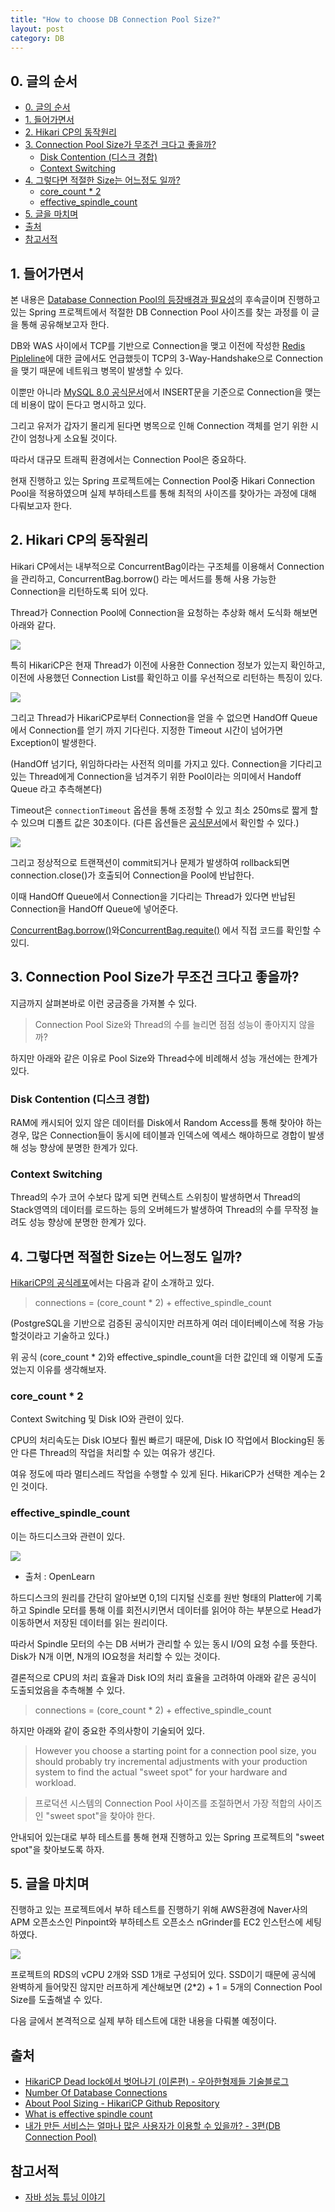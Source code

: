 ```yaml
---
title: "How to choose DB Connection Pool Size?"
layout: post
category: DB
---
```


## 0. 글의 순서

- [0. 글의 순서](#0-글의-순서)
- [1. 들어가면서](#1-들어가면서)
- [2. Hikari CP의 동작원리](#2-hikari-cp의-동작원리)
- [3. Connection Pool Size가 무조건 크다고 좋을까?](#3-connection-pool-size가-무조건-크다고-좋을까)
  - [Disk Contention (디스크 경합)](#disk-contention-디스크-경합)
  - [Context Switching](#context-switching)
- [4. 그렇다면 적절한 Size는 어느정도 일까?](#4-그렇다면-적절한-size는-어느정도-일까)
  - [core_count * 2](#core_count--2)
  - [effective_spindle_count](#effective_spindle_count)
- [5. 글을 마치며](#5-글을-마치며)
- [출처](#출처)
- [참고서적](#참고서적)

## 1. 들어가면서

본 내용은 [Database Connection Pool의 등장배경과 필요성](https://half.kim/dbcp-principle.html)의 후속글이며 진행하고 있는 Spring 프로젝트에서 적절한 DB Connection Pool 사이즈를 찾는 과정를 이 글을 통해 공유해보고자 한다.

DB와 WAS 사이에서 TCP를 기반으로 Connection을 맺고 이전에 작성한 [Redis Pipleline](https://half.kim/about-redis-pipelining.html)에 대한 글에서도 언급했듯이 TCP의 3-Way-Handshake으로 Connection을 맺기 때문에 네트워크 병목이 발생할 수 있다.

이뿐만 아니라 [MySQL 8.0 공식문서](https://dev.mysql.com/doc/refman/8.0/en/insert-optimization.html)에서 INSERT문을 기준으로 Connection을 맺는데 비용이 많이 든다고 명시하고 있다.

그리고 유저가 갑자기 몰리게 된다면 병목으로 인해 Connection 객체를 얻기 위한 시간이 엄청나게 소요될 것이다.


따라서 대규모 트래픽 환경에서는 Connection Pool은 중요하다.

현재 진행하고 있는 Spring 프로젝트에는 Connection Pool중 Hikari Connection Pool을 적용하였으며 실제 부하테스트를 통해 최적의 사이즈를 찾아가는 과정에 대해 다뤄보고자 한다.

## 2. Hikari CP의 동작원리

Hikari CP에서는 내부적으로 ConcurrentBag이라는 구조체를 이용해서 Connection을 관리하고, ConcurrentBag.borrow() 라는 메서드를 통해 사용 가능한 Connection을 리턴하도록 되어 있다.

Thread가 Connection Pool에 Connection을 요청하는 추상화 해서 도식화 해보면 아래와 같다.

![](https://user-images.githubusercontent.com/44136364/137590034-e0f84530-c017-4d8d-8ee3-372f68d27100.png)


특히 HikariCP은 현재 Thread가 이전에 사용한 Connection 정보가 있는지 확인하고, 이전에 사용했던 Connection List를 확인하고 이를 우선적으로 리턴하는 특징이 있다.

![](https://user-images.githubusercontent.com/44136364/137590886-d88c0648-6039-4d63-9e69-50660ed9f000.png)

그리고 Thread가 HikariCP로부터 Connection을 얻을 수 없으면 HandOff Queue에서 Connection를 얻기 까지 기다린다.
지정한 Timeout 시간이 넘어가면 Exception이 발생한다.

(HandOff 넘기다, 위임하다라는 사전적 의미를 가지고 있다. Connection을 기다리고 있는 Thread에게 Connection을 넘겨주기 위한 Pool이라는 의미에서 Handoff Queue 라고 추측해본다)

Timeout은 `connectionTimeout` 옵션을 통해 조정할 수 있고 최소 250ms로 짧게 할 수 있으며 디폴트 값은 30초이다.
(다른 옵션들은 [공식문서](https://github.com/brettwooldridge/HikariCP)에서 확인할 수 있다.)

![](https://user-images.githubusercontent.com/44136364/137591059-44d39d58-839a-4eed-925e-d9d4324f3028.png)

그리고 정상적으로 트랜잭션이 commit되거나 문제가 발생하여 rollback되면 connection.close()가 호출되어 Connection을 Pool에 반납한다.

이때 HandOff Queue에서 Connection을 기다리는 Thread가 있다면 반납된 Connection을 HandOff Queue에 넣어준다.

[ConcurrentBag.borrow()](https://github.com/brettwooldridge/HikariCP/blob/b5f5700e2dfdb23be9c7d01722df26eff134b1ef/src/main/java/com/zaxxer/hikari/util/ConcurrentBag.java#L120)와[ConcurrentBag.requite()](https://github.com/brettwooldridge/HikariCP/blob/b5f5700e2dfdb23be9c7d01722df26eff134b1ef/src/main/java/com/zaxxer/hikari/util/ConcurrentBag.java#L175)
에서 직접 코드를 확인할 수 있디.


## 3. Connection Pool Size가 무조건 크다고 좋을까?

지금까지 살펴본바로 이런 궁금증을 가져볼 수 있다.

> Connection Pool Size와 Thread의 수를 늘리면 점점 성능이 좋아지지 않을까?

하지만 아래와 같은 이유로 Pool Size와 Thread수에 비례해서 성능 개선에는 한계가 있다.

### Disk Contention (디스크 경합)

RAM에 캐시되어 있지 않은 데이터를 Disk에서 Random Access를 통해 찾아야 하는 경우, 많은 Connection들이 동시에 테이블과 인덱스에 엑세스 해야하므로 경합이 발생해 성능 향상에 분명한 한계가 있다.

### Context Switching

Thread의 수가 코어 수보다 많게 되면 컨텍스트 스위칭이 발생하면서 Thread의 Stack영역의 데이터를 로드하는 등의 오버헤드가 발생하여 Thread의 수를 무작정 늘려도 성능 향상에 분명한 한계가 있다.


## 4. 그렇다면 적절한 Size는 어느정도 일까?

[HikariCP의 공식레포](https://github.com/brettwooldridge/HikariCP)에서는 다음과 같이 소개하고 있다.

>  connections = (core_count * 2) + effective_spindle_count

(PostgreSQL을 기반으로 검증된 공식이지만 러프하게 여러 데이터베이스에 적용 가능할것이라고 기술하고 있다.)

위 공식 (core_count * 2)와 effective_spindle_count을 더한 값인데 왜 이렇게 도출었는지 이유를 생각해보자.

### core_count * 2

Context Switching 및 Disk IO와 관련이 있다.

CPU의 처리속도는 Disk IO보다 훨씬 빠르기 때문에, Disk IO 작업에서 Blocking된 동안 다른 Thread의 작업을 처리할 수 있는 여유가 생긴다.

여유 정도에 따라 멀티스레드 작업을 수행할 수 있게 된다. HikariCP가 선택한 계수는 2인 것이다.

### effective_spindle_count

이는 하드디스크와 관련이 있다.

![](https://www.open.edu/openlearn/ocw/pluginfile.php/1467533/mod_oucontent/oucontent/80661/555c16f3/0c264d1b/tm112_1_ol_s5_f1_4.tif.jpg)
- 출처 : OpenLearn

하드디스크의 원리를 간단히 알아보면 0,1의 디지털 신호를 원반 형태의 Platter에 기록하고 Spindle 모터를 통해 이를 회전시키면서 데이터를 읽어야 하는 부분으로 Head가 이동하면서 저장된 데이터를 읽는 원리이다.

따라서 Spindle 모터의 수는 DB 서버가 관리할 수 있는 동시 I/O의 요청 수를 뜻한다. Disk가 N개 이면, N개의 IO요청을 처리할 수 있는 것이다.


결론적으로 CPU의 처리 효율과 Disk IO의 처리 효율을 고려하여 
아래와 같은 공식이 도출되었음을 추측해볼 수 있다.
>  connections = (core_count * 2) + effective_spindle_count


하지만 아래와 같이 중요한 주의사항이 기술되어 있다.

> However you choose a starting point for a connection pool size, you should probably try incremental adjustments with your production system to find the actual "sweet spot" for your hardware and workload.

> 프로덕션 시스템의 Connection Pool 사이즈를 조절하면서 가장 적합의 사이즈인 "sweet spot"을 찾아야 한다.

안내되어 있는대로 부하 테스트를 통해 현재 진행하고 있는 Spring 프로젝트의 "sweet spot"을 찾아보도록 하자.


## 5. 글을 마치며

진행하고 있는 프로젝트에서 부하 테스트를 진행하기 위해 AWS환경에 Naver사의 APM 오픈소스인 Pinpoint와 부하테스트 오픈소스 nGrinder를 EC2 인스턴스에 세팅하였다.

![](https://user-images.githubusercontent.com/44136364/136798988-d9b91621-5471-4ca1-92e4-e063eb2aff05.png)

프로젝트의 RDS의 vCPU 2개와 SSD 1개로 구성되어 있다. SSD이기 때문에 공식에 완벽하게 들어맞진 않지만 러프하게 계산해보면 (2*2) + 1 = 5개의 Connection Pool Size를 도출해낼 수 있다.

다음 글에서 본격적으로 실제 부하 테스트에 대한 내용을 다뤄볼 예정이다.
<!-- > 부하 테스트 시나리오 : 점심시간 이후 티타임에 로그인 후 카페 리스트를 조회하는 사용자가 급증하는 경우 -->


<!-- ## 글을 마치며

Connection Pool Size 공식은 공식일 뿐이다. 오히려 세상에 수많은 서버 환경에서 적절한 커넥션 풀을 하나의 공식으로 완벽하게 표현한다는 것 자체가 역설이 아닐까라고 생각한다.

처음에 공식대로 Connection Pool 사이즈를 잡아보고, 상황에 맞게 실제 테스트를 해보면서 조절 하는게 합리적이지 않을까 라고 생각한다.

학습한 CS지식을 기반으로 -->

## 출처


- [HikariCP Dead lock에서 벗어나기 (이론편) - 우아한형제들 기술블로그](https://techblog.woowahan.com/2664/)
- [Number Of Database Connections](https://wiki.postgresql.org/wiki/Number_Of_Database_Connections)
- [About Pool Sizing - HikariCP Github Repository](https://github.com/brettwooldridge/HikariCP/wiki/About-Pool-Sizing)
- [What is effective spindle count](https://dba.stackexchange.com/questions/228663/what-is-effective-spindle-count)
- [내가 만든 서비스는 얼마나 많은 사용자가 이용할 수 있을까? - 3편(DB Connection Pool)](https://hyuntaeknote.tistory.com/12)

## 참고서적 
- [자바 성능 튜닝 이야기](http://www.kyobobook.co.kr/product/detailViewKor.laf?mallGb=KOR&ejkGb=KOR&barcode=9788966260928)